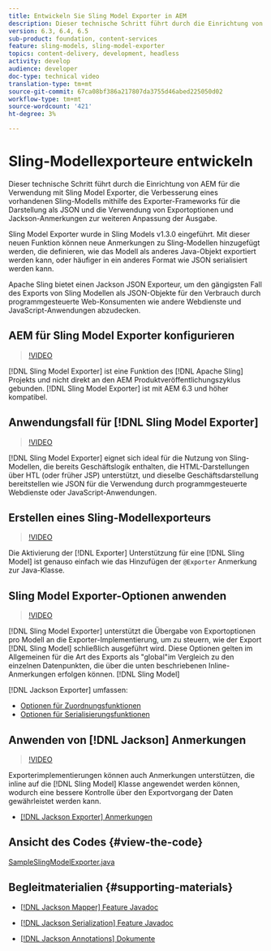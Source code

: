 ```yaml
---
title: Entwickeln Sie Sling Model Exporter in AEM
description: Dieser technische Schritt führt durch die Einrichtung von AEM für die Verwendung mit Sling Model Exporter, die Verbesserung eines vorhandenen Sling-Modells mithilfe des Exporter-Frameworks für die Darstellung als JSON und die Verwendung von Exportoptionen und Jackson-Anmerkungen zur weiteren Anpassung der Ausgabe.
version: 6.3, 6.4, 6.5
sub-product: foundation, content-services
feature: sling-models, sling-model-exporter
topics: content-delivery, development, headless
activity: develop
audience: developer
doc-type: technical video
translation-type: tm+mt
source-git-commit: 67ca08bf386a217807da3755d46abed225050d02
workflow-type: tm+mt
source-wordcount: '421'
ht-degree: 3%

---
```



# Sling-Modellexporteure entwickeln

Dieser technische Schritt führt durch die Einrichtung von AEM für die Verwendung mit Sling Model Exporter, die Verbesserung eines vorhandenen Sling-Modells mithilfe des Exporter-Frameworks für die Darstellung als JSON und die Verwendung von Exportoptionen und Jackson-Anmerkungen zur weiteren Anpassung der Ausgabe.

Sling Model Exporter wurde in Sling Models v1.3.0 eingeführt. Mit dieser neuen Funktion können neue Anmerkungen zu Sling-Modellen hinzugefügt werden, die definieren, wie das Modell als anderes Java-Objekt exportiert werden kann, oder häufiger in ein anderes Format wie JSON serialisiert werden kann.

Apache Sling bietet einen Jackson JSON Exporteur, um den gängigsten Fall des Exports von Sling Modellen als JSON-Objekte für den Verbrauch durch programmgesteuerte Web-Konsumenten wie andere Webdienste und JavaScript-Anwendungen abzudecken.

## AEM für Sling Model Exporter konfigurieren

>[!VIDEO](https://video.tv.adobe.com/v/16862/?quality=12&learn=on)

[!DNL Sling Model Exporter] ist eine Funktion des [!DNL Apache Sling] Projekts und nicht direkt an den AEM Produktveröffentlichungszyklus gebunden. [!DNL Sling Model Exporter] ist mit AEM 6.3 und höher kompatibel.

## Anwendungsfall für [!DNL Sling Model Exporter]

>[!VIDEO](https://video.tv.adobe.com/v/16863/?quality=12&learn=on)

[!DNL Sling Model Exporter] eignet sich ideal für die Nutzung von Sling-Modellen, die bereits Geschäftslogik enthalten, die HTML-Darstellungen über HTL (oder früher JSP) unterstützt, und dieselbe Geschäftsdarstellung bereitstellen wie JSON für die Verwendung durch programmgesteuerte Webdienste oder JavaScript-Anwendungen.

## Erstellen eines Sling-Modellexporteurs

>[!VIDEO](https://video.tv.adobe.com/v/16864/?quality=12&learn=on)

Die Aktivierung der [!DNL Exporter] Unterstützung für eine [!DNL Sling Model] ist genauso einfach wie das Hinzufügen der `@Exporter` Anmerkung zur Java-Klasse.

## Sling Model Exporter-Optionen anwenden

>[!VIDEO](https://video.tv.adobe.com/v/16865/?quality=12&learn=on)

[!DNL Sling Model Exporter] unterstützt die Übergabe von Exportoptionen pro Modell an die Exporter-Implementierung, um zu steuern, wie der Export [!DNL Sling Model] schließlich ausgeführt wird. Diese Optionen gelten im Allgemeinen für die Art des Exports als &quot;global&quot;im Vergleich zu den einzelnen Datenpunkten, die über die unten beschriebenen Inline-Anmerkungen erfolgen können. [!DNL Sling Model]

[!DNL Jackson Exporter] umfassen:

* [Optionen für Zuordnungsfunktionen](https://static.javadoc.io/com.fasterxml.jackson.core/jackson-databind/2.8.5/com/fasterxml/jackson/databind/MapperFeature.html)
* [Optionen für Serialisierungsfunktionen](https://static.javadoc.io/com.fasterxml.jackson.core/jackson-databind/2.8.5/com/fasterxml/jackson/databind/SerializationFeature.html)

## Anwenden von [!DNL Jackson] Anmerkungen

>[!VIDEO](https://video.tv.adobe.com/v/16866/?quality=12&learn=on)

Exporterimplementierungen können auch Anmerkungen unterstützen, die inline auf die [!DNL Sling Model] Klasse angewendet werden können, wodurch eine bessere Kontrolle über den Exportvorgang der Daten gewährleistet werden kann.

* [[!DNL Jackson Exporter] Anmerkungen](https://github.com/FasterXML/jackson-annotations/wiki/Jackson-Annotations)

## Ansicht des Codes {#view-the-code}

[SampleSlingModelExporter.java](https://github.com/Adobe-Consulting-Services/acs-aem-samples/blob/master/core/src/main/java/com/adobe/acs/samples/models/SampleSlingModelExporter.java)

## Begleitmaterialien {#supporting-materials}

* [[!DNL Jackson Mapper] Feature Javadoc](https://static.javadoc.io/com.fasterxml.jackson.core/jackson-databind/2.8.5/com/fasterxml/jackson/databind/MapperFeature.html)
* [[!DNL Jackson Serialization] Feature Javadoc](https://static.javadoc.io/com.fasterxml.jackson.core/jackson-databind/2.8.5/com/fasterxml/jackson/databind/SerializationFeature.html)

* [[!DNL Jackson Annotations] Dokumente](https://github.com/FasterXML/jackson-annotations/wiki/Jackson-Annotations)
